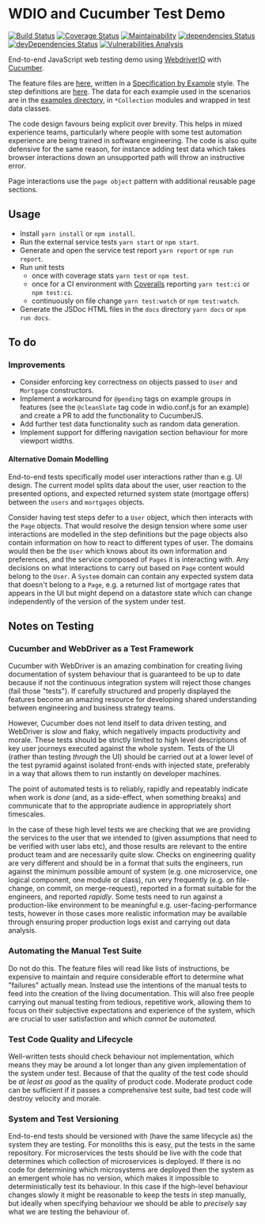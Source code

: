 # WDIO and Cucumber Test Demo
[![Build Status](https://travis-ci.org/jimCresswell/e2e-web-test-framework-demo.svg?branch=master)](https://travis-ci.org/jimCresswell/e2e-web-test-framework-demo)
[![Coverage Status](https://coveralls.io/repos/github/jimCresswell/e2e-web-test-framework-demo/badge.svg?branch=master)](https://coveralls.io/github/jimCresswell/e2e-web-test-framework-demo?branch=master)
[![Maintainability](https://api.codeclimate.com/v1/badges/8a0948209bbb1cbe1222/maintainability)](https://codeclimate.com/github/jimCresswell/e2e-web-test-framework-demo/maintainability)
[![dependencies Status](https://david-dm.org/jimCresswell/e2e-web-test-framework-demo/status.svg)](https://david-dm.org/jimCresswell/e2e-web-test-framework-demo)
[![devDependencies Status](https://david-dm.org/jimCresswell/e2e-web-test-framework-demo/dev-status.svg)](https://david-dm.org/jimCresswell/e2e-web-test-framework-demo?type=dev)
[![Vulnerabilities Analysis](https://snyk.io/test/github/jimCresswell/e2e-web-test-framework-demo/badge.svg?targetFile=package.json)](https://snyk.io/test/github/jimCresswell/e2e-web-test-framework-demo?targetFile=package.json)

End-to-end JavaScript web testing demo using [WebdriverIO](https://webdriver.io/) with [Cucumber](https://cucumber.io/).

The feature files are [here](src/features), written in a [Specification by Example](https://gojko.net/books/specification-by-example/) style. The step definitions are [here](src/steps). The data for each example used in the scenarios are in the [examples directory](src/examples), in `*Collection` modules and wrapped in test data classes.

The code design favours being explicit over brevity. This helps in mixed experience teams, particularly where people with some test automation experience are being trained in software engineering. The code is also quite defensive for the same reason, for instance adding test data which takes browser interactions down an unsupported path will throw an instructive error.

Page interactions use the `page object` pattern with additional reusable page sections.

## Usage

 * Install `yarn install` or `npm install`.
 * Run the external service tests `yarn start` or `npm start`.
 * Generate and open the service test report `yarn report` or `npm run report`.
 * Run unit tests
   * once with coverage stats `yarn test` or `npm test`.
   * once for a CI environment with [Coveralls](https://coveralls.io/) reporting `yarn test:ci` or `npm test:ci`.
   * continuously on file change `yarn test:watch` or `npm test:watch`.
 * Generate the JSDoc HTML files in the `docs` directory `yarn docs` or `npm run docs`.


## To do

### Improvements

  * Consider enforcing key correctness on objects passed to `User` and `Mortgage` constructors.
  * Implement a workaround for `@pending` tags on example groups in features (see the `@cleanSlate` tag code in wdio.conf.js for an example) and create a PR to add the functionality to CucumberJS.
  * Add further test data functionality such as random data generation.
  * Implement support for differing navigation section behaviour for more viewport widths.

#### Alternative Domain Modelling

End-to-end tests specifically model user interactions rather than e.g. UI design. The current model splits data about the user, user reaction to the presented options, and expected returned system state (mortgage offers) between the `users` and `mortgages` objects.

Consider having test steps defer to a `User` object, which then interacts with the `Page` objects. That would resolve the design tension where some user interactions are modelled in the step definitions but the page objects also contain information on how to react to different types of user. The domains would then be the `User` which knows about its own information and preferences, and the service composed of `Pages` it is interacting with. Any decisions on what interactions to carry out based on `Page` content would belong to the `User`. A `System` domain can contain any expected system data that doesn't belong to a `Page`, e.g. a returned list of mortgage rates that appears in the UI but might depend on a datastore state which can change independently of the version of the system under test.


## Notes on Testing

### Cucumber and WebDriver as a Test Framework

Cucumber with WebDriver is an amazing combination for creating living documentation of system behaviour that is guaranteed to be up to date because if not the continuous integration system will reject those changes (fail those "tests"). If carefully structured and properly displayed the features become an amazing resource for developing shared understanding between engineering and business strategy teams.

However, Cucumber does not lend itself to data driven testing, and WebDriver is *slow* and flaky, which negatively impacts productivity and morale. These tests should be strictly limited to high level descriptions of key user journeys executed against the whole system. Tests of the UI (rather than testing _through_ the UI) should be carried out at a lower level of the test pyramid against isolated front-ends with injected state, preferably in a way that allows them to run instantly on developer machines.

The point of automated tests is to reliably, rapidly and repeatably indicate when work is *done* (and, as a side-effect, when something breaks) and communicate that to the appropriate audience in appropriately short timescales.

In the case of these high level tests we are checking that we are providing the services to the user that we intended to (given assumptions that need to be verified with user labs etc), and those results are relevant to the entire product team and are necessarily quite slow. Checks on engineering quality are very different and should be in a format that suits the engineers, run against the minimum possible amount of system (e.g. one microservice, one logical component, one module or class), run very frequently (e.g. on file-change, on commit, on merge-request), reported in a format suitable for the engineers, and reported *rapidly*. Some tests need to run against a production-like environment to be meaningful e.g. user-facing-performance tests, however in those cases more realistic information may be available through ensuring proper production logs exist and carrying out data analysis.

### Automating the Manual Test Suite

Do not do this. The feature files will read like lists of instructions, be expensive to maintain and require considerable effort to determine what "failures" actually mean. Instead use the intentions of the manual tests to feed into the creation of the living documentation. This will also free people carrying out manual testing from tedious, repetitive work, allowing them to focus on their subjective expectations and experience of the system, which are crucial to user satisfaction and which _cannot be automated_.

### Test Code Quality and Lifecycle

Well-written tests should check behaviour not implementation, which means they may be around a lot longer than any given implementation of the system under test. Because of that the quality of the test code should be _at least as good_ as the quality of product code. Moderate product code can be sufficient if it passes a comprehensive test suite, bad test code will destroy velocity and morale.

### System and Test Versioning

End-to-end tests should be versioned with (have the same lifecycle as) the system they are testing. For monoliths this is easy, put the tests in the same repository. For microservices the tests should be live with the code that determines which collection of microservices is deployed. If there is no code for determining which microsystems are deployed then the system as an emergent whole has no version, which makes it impossible to deterministically test its behaviour. In this case if the high-level behaviour changes slowly it might be reasonable to keep the tests in step manually, but ideally when specifying behaviour we should be able to _precisely_ say what we are testing the behaviour of.
